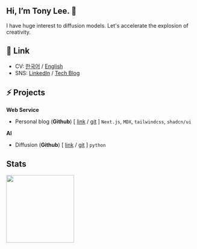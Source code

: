 ## Hi, I’m Tony Lee. 👋  

I have huge interest to diffusion models.
Let's accelerate the explosion of creativity.


## 📜 Link

- CV: [한국어]() / [English]()
- SNS: [LinkedIn](https://www.linkedin.com/in/jyoung105) / [Tech Blog]()


## ⚡ Projects

**Web Service**

- Personal blog (**Github**) [ [link]() / [git]() ] `Next.js`, `MDX`, `tailwindcss`, `shadcn/ui`

**AI**

- Diffusion (**Github**) [ [link]() / [git]() ] `python`

## Stats

<img height="180em" align="center" src="https://github-readme-stats.vercel.app/api?username=jyoung105&hide=contribs,prs&count_private=true&show_icons=true&theme=gruvbox_light" />




<!--
**jyoung105/jyoung105** is a ✨ _special_ ✨ repository because its `README.md` (this file) appears on your GitHub profile.

Here are some ideas to get you started:

- 🔭 I’m currently working on ...
- 🌱 I’m currently learning ...
- 👯 I’m looking to collaborate on ...
- 🤔 I’m looking for help with ...
- 💬 Ask me about ...
- 📫 How to reach me: ...
- 😄 Pronouns: ...
- ⚡ Fun fact: ...
-->
